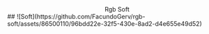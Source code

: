 <div align=center>
  Rgb Soft
</div>
##
![Soft](https://github.com/FacundoGerv/rgb-soft/assets/86500110/96bdd22e-32f5-430e-8ad2-d4e655e49d52)
